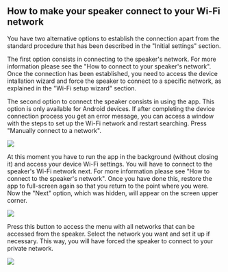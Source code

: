 ## How to make your speaker connect to your Wi-Fi network

You have two alternative options to establish the connection apart from the standard procedure that has been described in the "Initial settings" section.

The first option consists in connecting to the speaker's network. For more information please see the "How to connect to your speaker's network". Once the connection has been established, you need to access the device intallation wizard and force the speaker to connect to a specific network, as explained in the "Wi-Fi setup wizard" section.

The second option to connect the speaker consists in using the app. This option is only available for Android devices. If after completing the device connection process you get an error message, you can access a window with the steps to set up the Wi-Fi network and restart searching. Press "Manually connect to a network".

![](http://static.energysistem.com/images/manuals/42677/56ebd56037e20.jpg)

At this moment you have to run the app in the background (without closing it) and access your device Wi-Fi settings. You will have to connect to the speaker's Wi-Fi network next. For more information please see "How to connect to the speaker's network". Once you have done this, restore the app to full-screen again so that you return to the point where you were. Now the "Next" option, which was hidden, will appear on the screen upper corner. 

![](http://static.energysistem.com/images/manuals/42677/56ebd49756331.jpg)

Press this button to access the menu with all networks that can be accessed from the speaker. Select the network you want and set it up if necessary. This way, you will have forced the speaker to connect to your private network.

![](http://static.energysistem.com/images/manuals/42677/56ebd49336cac.jpg)


